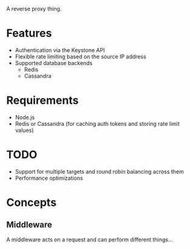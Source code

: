 A reverse proxy thing.

# Features

* Authentication via the Keystone API
* Flexible rate limiting based on the source IP address
* Supported database backends
  * Redis
  * Cassandra

# Requirements

- Node.js
- Redis or Cassandra (for caching auth tokens and storing rate limit values)

# TODO

- Support for multiple targets and round robin balancing across them
- Performance optimizations

# Concepts

## Middleware

A middleware acts on a request and can perform different things...
